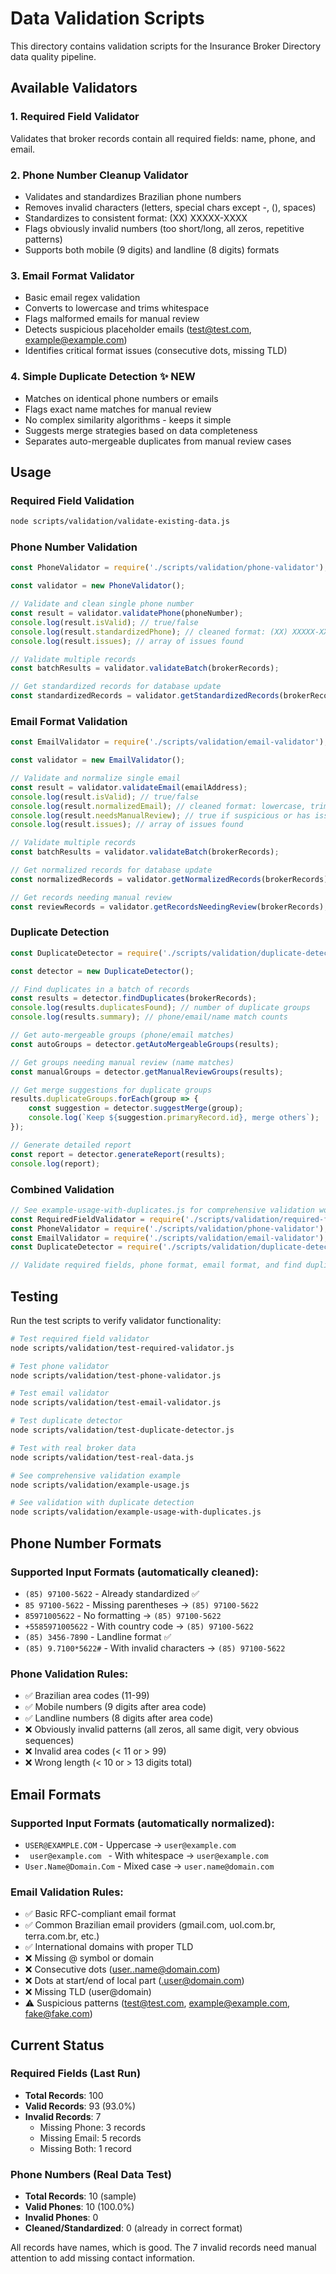 # Data Validation Scripts

This directory contains validation scripts for the Insurance Broker Directory data quality pipeline.

## Available Validators

### 1. Required Field Validator
Validates that broker records contain all required fields: name, phone, and email.

### 2. Phone Number Cleanup Validator
- Validates and standardizes Brazilian phone numbers
- Removes invalid characters (letters, special chars except -, (), spaces)
- Standardizes to consistent format: (XX) XXXXX-XXXX
- Flags obviously invalid numbers (too short/long, all zeros, repetitive patterns)
- Supports both mobile (9 digits) and landline (8 digits) formats

### 3. Email Format Validator
- Basic email regex validation
- Converts to lowercase and trims whitespace
- Flags malformed emails for manual review
- Detects suspicious placeholder emails (test@test.com, example@example.com)
- Identifies critical format issues (consecutive dots, missing TLD)

### 4. Simple Duplicate Detection ✨ NEW
- Matches on identical phone numbers or emails
- Flags exact name matches for manual review
- No complex similarity algorithms - keeps it simple
- Suggests merge strategies based on data completeness
- Separates auto-mergeable duplicates from manual review cases

## Usage

### Required Field Validation
```bash
node scripts/validation/validate-existing-data.js
```

### Phone Number Validation
```javascript
const PhoneValidator = require('./scripts/validation/phone-validator');

const validator = new PhoneValidator();

// Validate and clean single phone number
const result = validator.validatePhone(phoneNumber);
console.log(result.isValid); // true/false
console.log(result.standardizedPhone); // cleaned format: (XX) XXXXX-XXXX
console.log(result.issues); // array of issues found

// Validate multiple records
const batchResults = validator.validateBatch(brokerRecords);

// Get standardized records for database update
const standardizedRecords = validator.getStandardizedRecords(brokerRecords);
```

### Email Format Validation
```javascript
const EmailValidator = require('./scripts/validation/email-validator');

const validator = new EmailValidator();

// Validate and normalize single email
const result = validator.validateEmail(emailAddress);
console.log(result.isValid); // true/false
console.log(result.normalizedEmail); // cleaned format: lowercase, trimmed
console.log(result.needsManualReview); // true if suspicious or has issues
console.log(result.issues); // array of issues found

// Validate multiple records
const batchResults = validator.validateBatch(brokerRecords);

// Get normalized records for database update
const normalizedRecords = validator.getNormalizedRecords(brokerRecords);

// Get records needing manual review
const reviewRecords = validator.getRecordsNeedingReview(brokerRecords);
```

### Duplicate Detection
```javascript
const DuplicateDetector = require('./scripts/validation/duplicate-detector');

const detector = new DuplicateDetector();

// Find duplicates in a batch of records
const results = detector.findDuplicates(brokerRecords);
console.log(results.duplicatesFound); // number of duplicate groups
console.log(results.summary); // phone/email/name match counts

// Get auto-mergeable groups (phone/email matches)
const autoGroups = detector.getAutoMergeableGroups(results);

// Get groups needing manual review (name matches)
const manualGroups = detector.getManualReviewGroups(results);

// Get merge suggestions for duplicate groups
results.duplicateGroups.forEach(group => {
    const suggestion = detector.suggestMerge(group);
    console.log(`Keep ${suggestion.primaryRecord.id}, merge others`);
});

// Generate detailed report
const report = detector.generateReport(results);
console.log(report);
```

### Combined Validation
```javascript
// See example-usage-with-duplicates.js for comprehensive validation workflow
const RequiredFieldValidator = require('./scripts/validation/required-field-validator');
const PhoneValidator = require('./scripts/validation/phone-validator');
const EmailValidator = require('./scripts/validation/email-validator');
const DuplicateDetector = require('./scripts/validation/duplicate-detector');

// Validate required fields, phone format, email format, and find duplicates together
```

## Testing

Run the test scripts to verify validator functionality:

```bash
# Test required field validator
node scripts/validation/test-required-validator.js

# Test phone validator
node scripts/validation/test-phone-validator.js

# Test email validator
node scripts/validation/test-email-validator.js

# Test duplicate detector
node scripts/validation/test-duplicate-detector.js

# Test with real broker data
node scripts/validation/test-real-data.js

# See comprehensive validation example
node scripts/validation/example-usage.js

# See validation with duplicate detection
node scripts/validation/example-usage-with-duplicates.js
```

## Phone Number Formats

### Supported Input Formats (automatically cleaned):
- `(85) 97100-5622` - Already standardized ✅
- `85 97100-5622` - Missing parentheses → `(85) 97100-5622`
- `85971005622` - No formatting → `(85) 97100-5622`
- `+5585971005622` - With country code → `(85) 97100-5622`
- `(85) 3456-7890` - Landline format ✅
- `(85) 9.7100*5622#` - With invalid characters → `(85) 97100-5622`

### Phone Validation Rules:
- ✅ Brazilian area codes (11-99)
- ✅ Mobile numbers (9 digits after area code)
- ✅ Landline numbers (8 digits after area code)
- ❌ Obviously invalid patterns (all zeros, all same digit, very obvious sequences)
- ❌ Invalid area codes (< 11 or > 99)
- ❌ Wrong length (< 10 or > 13 digits total)

## Email Formats

### Supported Input Formats (automatically normalized):
- `USER@EXAMPLE.COM` - Uppercase → `user@example.com`
- `  user@example.com  ` - With whitespace → `user@example.com`
- `User.Name@Domain.Com` - Mixed case → `user.name@domain.com`

### Email Validation Rules:
- ✅ Basic RFC-compliant email format
- ✅ Common Brazilian email providers (gmail.com, uol.com.br, terra.com.br, etc.)
- ✅ International domains with proper TLD
- ❌ Missing @ symbol or domain
- ❌ Consecutive dots (user..name@domain.com)
- ❌ Dots at start/end of local part (.user@domain.com)
- ❌ Missing TLD (user@domain)
- ⚠️ Suspicious patterns (test@test.com, example@example.com, fake@fake.com)

## Current Status

### Required Fields (Last Run)
- **Total Records**: 100
- **Valid Records**: 93 (93.0%)
- **Invalid Records**: 7
  - Missing Phone: 3 records
  - Missing Email: 5 records
  - Missing Both: 1 record

### Phone Numbers (Real Data Test)
- **Total Records**: 10 (sample)
- **Valid Phones**: 10 (100.0%)
- **Invalid Phones**: 0
- **Cleaned/Standardized**: 0 (already in correct format)

All records have names, which is good. The 7 invalid records need manual attention to add missing contact information.